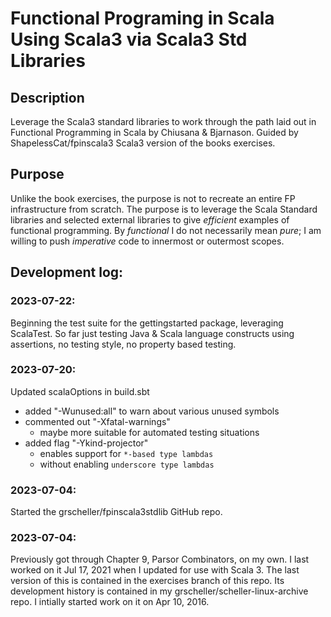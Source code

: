 # Functional Programing in Scala Using Scala3 via Scala3 Std Libraries

## Description

Leverage the Scala3 standard libraries to work through the path laid
out in Functional Programming in Scala by Chiusana & Bjarnason. Guided
by ShapelessCat/fpinscala3 Scala3 version of the books exercises.

## Purpose

Unlike the book exercises, the purpose is not to recreate an entire FP
infrastructure from scratch. The purpose is to leverage the Scala
Standard libraries and selected external libraries to give *efficient*
examples of functional programming. By *functional* I do not necessarily
mean *pure*; I am willing to push *imperative* code to innermost or
outermost scopes.

## Development log:

### 2023-07-22:

Beginning the test suite for the gettingstarted package, leveraging
ScalaTest. So far just testing Java & Scala language constructs using
assertions, no testing style, no property based testing.

### 2023-07-20:

Updated scalaOptions in build.sbt
    
* added "-Wunused:all" to warn about various unused symbols
* commented out "-Xfatal-warnings"
  * maybe more suitable for automated testing situations
* added flag "-Ykind-projector"
  * enables support for `*-based type lambdas`
  * without enabling `underscore type lambdas`

### 2023-07-04:

Started the grscheller/fpinscala3stdlib GitHub repo.

### 2023-07-04:

Previously got through Chapter 9, Parsor Combinators, on my own. I last
worked on it Jul 17, 2021 when I updated for use with Scala 3. The last
version of this is contained in the exercises branch of this repo. Its
development history is contained in my grscheller/scheller-linux-archive
repo. I intially started work on it on Apr 10, 2016.
